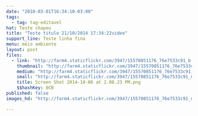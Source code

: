 ```yaml
---
date: "2010-03-01T16:34:10-03:00"
tags:
  - tag: tag-editavel
hat: Teste chapeu
title: "Teste titulo 21/10/2014 17:34:22video"
support_line: Teste linha fina
menu: meio ambiente
layout: post
files:
  - link: "http://farm4.staticflickr.com/3947/15570851176_76e7533c91_b.jpg"
    thumbnail: "http://farm4.staticflickr.com/3947/15570851176_76e7533c91_t.jpg"
    medium: "http://farm4.staticflickr.com/3947/15570851176_76e7533c91_z.jpg"
    small: "http://farm4.staticflickr.com/3947/15570851176_76e7533c91_n.jpg"
    title: Screen Shot 2014-10-06 at 2.08.23 PM.png
    $$hashKey: 0CB
published: false
images_hd: "http://farm4.staticflickr.com/3947/15570851176_76e7533c91_n.jpg"

---
```

